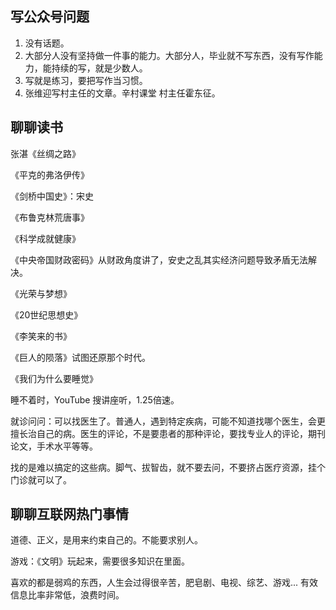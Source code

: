 ## 写公众号问题

1. 没有话题。
2. 大部分人没有坚持做一件事的能力。大部分人，毕业就不写东西，没有写作能力，能持续的写，就是少数人。
3. 写就是练习，要把写作当习惯。
4. 张维迎写村主任的文章。辛村课堂  村主任霍东征。

## 聊聊读书



张湛《丝绸之路》

《平克的弗洛伊传》

《剑桥中国史》：宋史

《布鲁克林荒唐事》

《科学成就健康》

《中央帝国财政密码》从财政角度讲了，安史之乱其实经济问题导致矛盾无法解决。

《光荣与梦想》

《20世纪思想史》

《李笑来的书》

《巨人的陨落》试图还原那个时代。

《我们为什么要睡觉》

睡不着时，YouTube  搜讲座听，1.25倍速。



就诊问问：可以找医生了。普通人，遇到特定疾病，可能不知道找哪个医生，会更擅长治自己的病。医生的评论，不是要患者的那种评论，要找专业人的评论，期刊论文，手术水平等等。

找的是难以搞定的这些病。脚气、拔智齿，就不要去问，不要挤占医疗资源，挂个门诊就可以了。



## 聊聊互联网热门事情

道德、正义，是用来约束自己的。不能要求别人。

游戏：《文明》玩起来，需要很多知识在里面。

喜欢的都是弱鸡的东西，人生会过得很辛苦，肥皂剧、电视、综艺、游戏... 有效信息比率非常低，浪费时间。